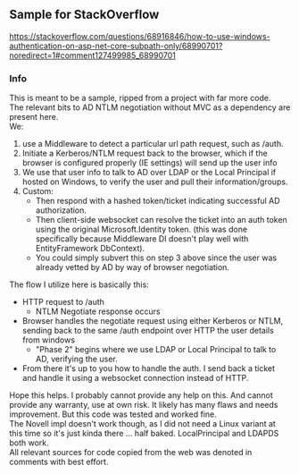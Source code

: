## Sample for StackOverflow
https://stackoverflow.com/questions/68916846/how-to-use-windows-authentication-on-asp-net-core-subpath-only/68990701?noredirect=1#comment127499985_68990701

### Info
This is meant to be a sample, ripped from a project with far more code.  
The relevant bits to AD NTLM negotiation without MVC as a dependency are present here.  
We:
1. use a Middleware to detect a particular url path request, such as /auth.  
2. Initiate a Kerberos/NTLM request back to the browser, which if the browser is configured properly (IE settings) will send up the user info
3. We use that user info to talk to AD over LDAP or the Local Principal if hosted on Windows, to verify the user and pull their information/groups.
4. Custom:
   - Then respond with a hashed token/ticket indicating successful AD authorization.
   - Then client-side websocket can resolve the ticket into an auth token using the original Microsoft.Identity token. (this was done specifically because Middleware DI doesn't play well with EntityFramework DbContext).
   - You could simply subvert this on step 3 above since the user was already vetted by AD by way of browser negotiation. 


The flow I utilize here is basically this:
 - HTTP request to /auth
   - NTLM Negotiate response occurs
 - Browser handles the negotiate request using either Kerberos or NTLM, sending back to the same /auth endpoint over HTTP the user details from windows
   - "Phase 2" begins where we use LDAP or Local Principal to talk to AD, verifying the user.
 - From there it's up to you how to handle the auth. I send back a ticket and handle it using a websocket connection instead of HTTP. 


Hope this helps. I probably cannot provide any help on this. And cannot provide any warranty, use at own risk. It likely has many flaws and needs improvement. But this code was tested and worked fine.  
The Novell impl doesn't work though, as I did not need a Linux variant at this time so it's just kinda there ... half baked. LocalPrincipal and LDAPDS both work.  
All relevant sources for code copied from the web was denoted in comments with best effort.  